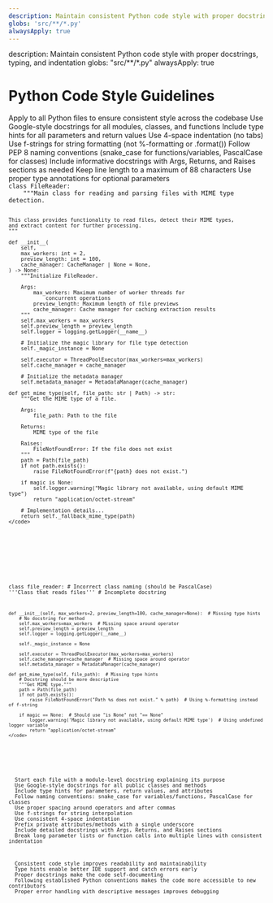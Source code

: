 ```yaml
---
description: Maintain consistent Python code style with proper docstrings, typing, and indentation
globs: 'src/**/*.py'
alwaysApply: true
---
```


<aiDecision>
  description: Maintain consistent Python code style with proper docstrings, typing, and indentation
  globs: "src/**/*.py"
  alwaysApply: true
</aiDecision>

# Python Code Style Guidelines

<context>
  Apply to all Python files to ensure consistent style across the codebase
</context>

<requirements>
  <requirement>Use Google-style docstrings for all modules, classes, and functions</requirement>
  <requirement>Include type hints for all parameters and return values</requirement>
  <requirement>Use 4-space indentation (no tabs)</requirement>
  <requirement>Use f-strings for string formatting (not %-formatting or .format())</requirement>
  <requirement>Follow PEP 8 naming conventions (snake_case for functions/variables, PascalCase for classes)</requirement>
  <requirement>Include informative docstrings with Args, Returns, and Raises sections as needed</requirement>
  <requirement>Keep line length to a maximum of 88 characters</requirement>
  <requirement>Use proper type annotations for optional parameters</requirement>
</requirements>

<examples>
  <good-example>
    <title>Well-Formatted Python Class with Proper Style</title>
    <code>
class FileReader:
    """Main class for reading and parsing files with MIME type detection.

    This class provides functionality to read files, detect their MIME types,
    and extract content for further processing.
    """

    def __init__(
        self,
        max_workers: int = 2,
        preview_length: int = 100,
        cache_manager: CacheManager | None = None,
    ) -> None:
        """Initialize FileReader.

        Args:
            max_workers: Maximum number of worker threads for
                concurrent operations
            preview_length: Maximum length of file previews
            cache_manager: Cache manager for caching extraction results
        """
        self.max_workers = max_workers
        self.preview_length = preview_length
        self.logger = logging.getLogger(__name__)

        # Initialize the magic library for file type detection
        self._magic_instance = None

        self.executor = ThreadPoolExecutor(max_workers=max_workers)
        self.cache_manager = cache_manager

        # Initialize the metadata manager
        self.metadata_manager = MetadataManager(cache_manager)

    def get_mime_type(self, file_path: str | Path) -> str:
        """Get the MIME type of a file.

        Args:
            file_path: Path to the file

        Returns:
            MIME type of the file

        Raises:
            FileNotFoundError: If the file does not exist
        """
        path = Path(file_path)
        if not path.exists():
            raise FileNotFoundError(f"{path} does not exist.")

        if magic is None:
            self.logger.warning("Magic library not available, using default MIME type")
            return "application/octet-stream"

        # Implementation details...
        return self._fallback_mime_type(path)
    </code>

  </good-example>

  <bad-example>
    <title>Poor Python Formatting Style</title>
    <code>

class file_reader: # Incorrect class naming (should be PascalCase)
'''Class that reads files''' # Incomplete docstring

    def __init__(self, max_workers=2, preview_length=100, cache_manager=None):  # Missing type hints
        # No docstring for method
        self.max_workers=max_workers  # Missing space around operator
        self.preview_length = preview_length
        self.logger = logging.getLogger(__name__)

        self._magic_instance = None

        self.executor = ThreadPoolExecutor(max_workers=max_workers)
        self.cache_manager=cache_manager  # Missing space around operator
        self.metadata_manager = MetadataManager(cache_manager)

    def get_mime_type(self, file_path):  # Missing type hints
        # Docstring should be more descriptive
        """Get MIME type."""
        path = Path(file_path)
        if not path.exists():
            raise FileNotFoundError("Path %s does not exist." % path)  # Using %-formatting instead of f-string

        if magic == None:  # Should use "is None" not "== None"
            logger.warning('Magic library not available, using default MIME type')  # Using undefined logger variable
            return "application/octet-stream"
    </code>

  </bad-example>

</examples>

<guidance>
  <step>Start each file with a module-level docstring explaining its purpose</step>
  <step>Use Google-style docstrings for all public classes and methods</step>
  <step>Include type hints for parameters, return values, and attributes</step>
  <step>Follow naming conventions: snake_case for variables/functions, PascalCase for classes</step>
  <step>Use proper spacing around operators and after commas</step>
  <step>Use f-strings for string interpolation</step>
  <step>Use consistent 4-space indentation</step>
  <step>Prefix private attributes/methods with a single underscore</step>
  <step>Include detailed docstrings with Args, Returns, and Raises sections</step>
  <step>Break long parameter lists or function calls into multiple lines with consistent indentation</step>
</guidance>

<rationale>
  <point>Consistent code style improves readability and maintainability</point>
  <point>Type hints enable better IDE support and catch errors early</point>
  <point>Proper docstrings make the code self-documenting</point>
  <point>Following established Python conventions makes the code more accessible to new contributors</point>
  <point>Proper error handling with descriptive messages improves debugging</point>
</rationale>
